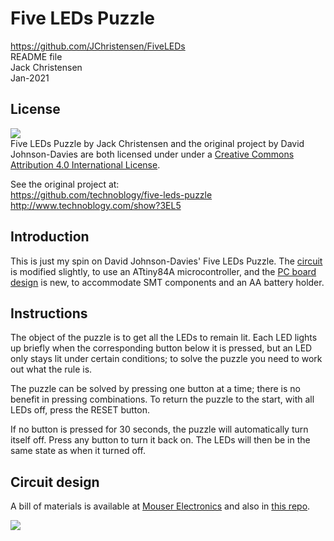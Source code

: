 # Five LEDs Puzzle
https://github.com/JChristensen/FiveLEDs  
README file  
Jack Christensen  
Jan-2021

## License
![](https://licensebuttons.net/l/by/4.0/88x31.png)  
Five LEDs Puzzle by Jack Christensen and the original project by David Johnson-Davies are both licensed under under a [Creative Commons Attribution 4.0 International License](http://creativecommons.org/licenses/by/4.0/).

See the original project at:  
https://github.com/technoblogy/five-leds-puzzle  
http://www.technoblogy.com/show?3EL5

## Introduction
This is just my spin on David Johnson-Davies' Five LEDs Puzzle. The [circuit](https://raw.githubusercontent.com/JChristensen/CurrentMonitor/master/extras/schematic.png) is modified slightly, to use an ATtiny84A microcontroller, and the [PC board design](https://raw.githubusercontent.com/JChristensen/CurrentMonitor/master/extras/board.png) is new, to accommodate SMT components and an AA battery holder.

## Instructions
The object of the puzzle is to get all the LEDs to remain lit. Each LED lights up briefly when the corresponding button below it is pressed, but an LED only stays lit under certain conditions; to solve the puzzle you need to work out what the rule is.

The puzzle can be solved by pressing one button at a time; there is no benefit in pressing combinations. To return the puzzle to the start, with all LEDs off, press the RESET button.

If no button is pressed for 30 seconds, the puzzle will automatically turn itself off. Press any button to turn it back on. The LEDs will then be in the same state as when it turned off.

## Circuit design
A bill of materials is available at [Mouser Electronics](https://www.mouser.com/ProjectManager/ProjectDetail.aspx?AccessID=cfd9324946) and also in [this repo](https://raw.githubusercontent.com/JChristensen/CurrentMonitor/master/extras/bom.csv).  

![](https://raw.githubusercontent.com/JChristensen/CurrentMonitor/master/extras/boards.jpg)